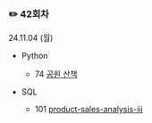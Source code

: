 ### ✏️ 42회차

24.11.04 (월)

- Python

  - 74 [공원 산책](https://school.programmers.co.kr/learn/courses/30/lessons/172928)
 
- SQL

  - 101 [product-sales-analysis-iii](https://leetcode.com/problems/product-sales-analysis-iii/description/)
